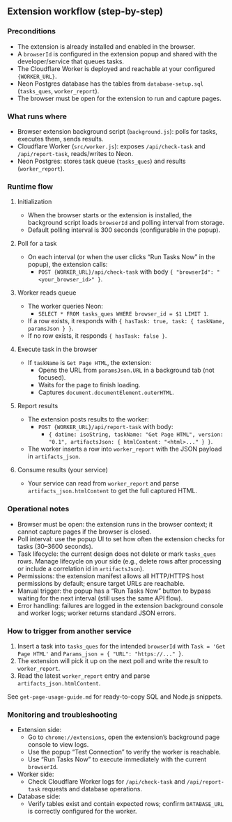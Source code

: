 ## Extension workflow (step-by-step)

### Preconditions
- The extension is already installed and enabled in the browser.
- A `browserId` is configured in the extension popup and shared with the developer/service that queues tasks.
- The Cloudflare Worker is deployed and reachable at your configured `{WORKER_URL}`.
- Neon Postgres database has the tables from `database-setup.sql` (`tasks_ques`, `worker_report`).
- The browser must be open for the extension to run and capture pages.

### What runs where
- Browser extension background script (`background.js`): polls for tasks, executes them, sends results.
- Cloudflare Worker (`src/worker.js`): exposes `/api/check-task` and `/api/report-task`, reads/writes to Neon.
- Neon Postgres: stores task queue (`tasks_ques`) and results (`worker_report`).

### Runtime flow
1) Initialization
   - When the browser starts or the extension is installed, the background script loads `browserId` and polling interval from storage.
   - Default polling interval is 300 seconds (configurable in the popup).

2) Poll for a task
   - On each interval (or when the user clicks “Run Tasks Now” in the popup), the extension calls:
     - `POST {WORKER_URL}/api/check-task` with body `{ "browserId": "<your_browser_id>" }`.

3) Worker reads queue
   - The worker queries Neon:
     - `SELECT * FROM tasks_ques WHERE browser_id = $1 LIMIT 1`.
   - If a row exists, it responds with `{ hasTask: true, task: { taskName, paramsJson } }`.
   - If no row exists, it responds `{ hasTask: false }`.

4) Execute task in the browser
   - If `taskName` is `Get Page HTML`, the extension:
     - Opens the URL from `paramsJson.URL` in a background tab (not focused).
     - Waits for the page to finish loading.
     - Captures `document.documentElement.outerHTML`.

5) Report results
   - The extension posts results to the worker:
     - `POST {WORKER_URL}/api/report-task` with body:
       - `{ datime: isoString, taskName: "Get Page HTML", version: "0.1", artifactsJson: { htmlContent: "<html>..." } }`.
   - The worker inserts a row into `worker_report` with the JSON payload in `artifacts_json`.

6) Consume results (your service)
   - Your service can read from `worker_report` and parse `artifacts_json.htmlContent` to get the full captured HTML.

### Operational notes
- Browser must be open: the extension runs in the browser context; it cannot capture pages if the browser is closed.
- Poll interval: use the popup UI to set how often the extension checks for tasks (30–3600 seconds).
- Task lifecycle: the current design does not delete or mark `tasks_ques` rows. Manage lifecycle on your side (e.g., delete rows after processing or include a correlation id in `artifactsJson`).
- Permissions: the extension manifest allows all HTTP/HTTPS host permissions by default; ensure target URLs are reachable.
- Manual trigger: the popup has a “Run Tasks Now” button to bypass waiting for the next interval (still uses the same API flow).
- Error handling: failures are logged in the extension background console and worker logs; worker returns standard JSON errors.

### How to trigger from another service
1) Insert a task into `tasks_ques` for the intended `browserId` with `Task = 'Get Page HTML'` and `Params_json = { "URL": "https://..." }`.
2) The extension will pick it up on the next poll and write the result to `worker_report`.
3) Read the latest `worker_report` entry and parse `artifacts_json.htmlContent`.

See `get-page-usage-guide.md` for ready-to-copy SQL and Node.js snippets.

### Monitoring and troubleshooting
- Extension side:
  - Go to `chrome://extensions`, open the extension’s background page console to view logs.
  - Use the popup “Test Connection” to verify the worker is reachable.
  - Use “Run Tasks Now” to execute immediately with the current `browserId`.
- Worker side:
  - Check Cloudflare Worker logs for `/api/check-task` and `/api/report-task` requests and database operations.
- Database side:
  - Verify tables exist and contain expected rows; confirm `DATABASE_URL` is correctly configured for the worker.


